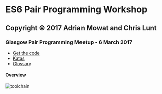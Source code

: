 # ES6 Pair Programming Workshop

## Copyright &copy; 2017 Adrian Mowat and Chris Lunt

### Glasgow Pair Programming Meetup - 6 March 2017

* [Get the code](https://github.com/kirisu/glasgow-pair-programming-workshop)
* [Katas](/glasgow-pair-programming-workshop/katas.html)
* [Glossary](/glasgow-pair-programming-workshop/glossary.html)

#### Overview

![toolchain](/glasgow-pair-programming-workshop/img/toolchain.svg)

